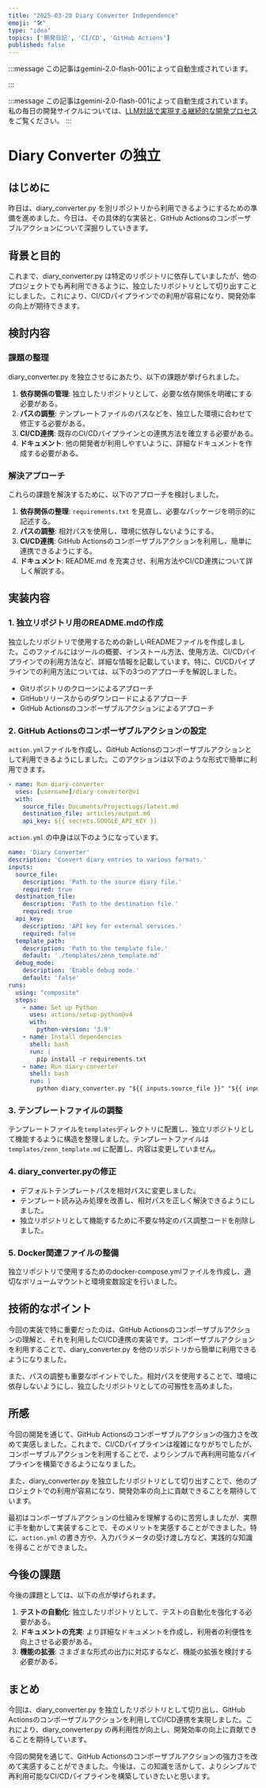 ```yaml
---
title: "2025-03-20 Diary Converter Independence"
emoji: "🛠️"
type: "idea"
topics: ['開発日記', 'CI/CD', 'GitHub Actions']
published: false
---
```


:::message
この記事はgemini-2.0-flash-001によって自動生成されています。

:::

:::message
この記事はgemini-2.0-flash-001によって自動生成されています。
私の毎日の開発サイクルについては、[LLM対話で実現する継続的な開発プロセス](https://zenn.dev/centervil/articles/2025-03-12-development-cycle-introduction)をご覧ください。
:::

# Diary Converter の独立

## はじめに

昨日は、diary_converter.py を別リポジトリから利用できるようにするための準備を進めました。今日は、その具体的な実装と、GitHub Actionsのコンポーザブルアクションについて深掘りしていきます。

## 背景と目的

これまで、diary_converter.py は特定のリポジトリに依存していましたが、他のプロジェクトでも再利用できるように、独立したリポジトリとして切り出すことにしました。これにより、CI/CDパイプラインでの利用が容易になり、開発効率の向上が期待できます。

## 検討内容

### 課題の整理

diary_converter.py を独立させるにあたり、以下の課題が挙げられました。

1.  **依存関係の管理**: 独立したリポジトリとして、必要な依存関係を明確にする必要がある。
2.  **パスの調整**: テンプレートファイルのパスなどを、独立した環境に合わせて修正する必要がある。
3.  **CI/CD連携**: 既存のCI/CDパイプラインとの連携方法を確立する必要がある。
4.  **ドキュメント**: 他の開発者が利用しやすいように、詳細なドキュメントを作成する必要がある。

### 解決アプローチ

これらの課題を解決するために、以下のアプローチを検討しました。

1.  **依存関係の整理**: `requirements.txt` を見直し、必要なパッケージを明示的に記述する。
2.  **パスの調整**: 相対パスを使用し、環境に依存しないようにする。
3.  **CI/CD連携**: GitHub Actionsのコンポーザブルアクションを利用し、簡単に連携できるようにする。
4.  **ドキュメント**: README.md を充実させ、利用方法やCI/CD連携について詳しく解説する。

## 実装内容

### 1. 独立リポジトリ用のREADME.mdの作成

独立したリポジトリで使用するための新しいREADMEファイルを作成しました。このファイルにはツールの概要、インストール方法、使用方法、CI/CDパイプラインでの利用方法など、詳細な情報を記載しています。特に、CI/CDパイプラインでの利用方法については、以下の3つのアプローチを解説しました。

*   Gitリポジトリのクローンによるアプローチ
*   GitHubリリースからのダウンロードによるアプローチ
*   GitHub Actionsのコンポーザブルアクションによるアプローチ

### 2. GitHub Actionsのコンポーザブルアクションの設定

`action.yml`ファイルを作成し、GitHub Actionsのコンポーザブルアクションとして利用できるようにしました。このアクションは以下のような形式で簡単に利用できます。

```yaml
- name: Run diary-converter
  uses: [username]/diary-converter@v1
  with:
    source_file: Documents/ProjectLogs/latest.md
    destination_file: articles/output.md
    api_key: ${{ secrets.GOOGLE_API_KEY }}
```

`action.yml` の中身は以下のようになっています。

```yaml
name: 'Diary Converter'
description: 'Convert diary entries to various formats.'
inputs:
  source_file:
    description: 'Path to the source diary file.'
    required: true
  destination_file:
    description: 'Path to the destination file.'
    required: true
  api_key:
    description: 'API key for external services.'
    required: false
  template_path:
    description: 'Path to the template file.'
    default: './templates/zenn_template.md'
  debug_mode:
    description: 'Enable debug mode.'
    default: 'false'
runs:
  using: "composite"
  steps:
    - name: Set up Python
      uses: actions/setup-python@v4
      with:
        python-version: '3.9'
    - name: Install dependencies
      shell: bash
      run: |
        pip install -r requirements.txt
    - name: Run diary-converter
      shell: bash
      run: |
        python diary_converter.py "${{ inputs.source_file }}" "${{ inputs.destination_file }}" --api_key "${{ inputs.api_key }}" --template_path "${{ inputs.template_path }}" --debug_mode "${{ inputs.debug_mode }}"
```

### 3. テンプレートファイルの調整

テンプレートファイルを`templates`ディレクトリに配置し、独立リポジトリとして機能するように構造を整理しました。テンプレートファイルは `templates/zenn_template.md` に配置し、内容は変更していません。

### 4. diary_converter.pyの修正

- デフォルトテンプレートパスを相対パスに変更しました。
- テンプレート読み込み処理を改善し、相対パスを正しく解決できるようにしました。
- 独立リポジトリとして機能するために不要な特定のパス調整コードを削除しました。

### 5. Docker関連ファイルの整備

独立リポジトリで使用するためのdocker-compose.ymlファイルを作成し、適切なボリュームマウントと環境変数設定を行いました。

## 技術的なポイント

今回の実装で特に重要だったのは、GitHub Actionsのコンポーザブルアクションの理解と、それを利用したCI/CD連携の実装です。コンポーザブルアクションを利用することで、diary_converter.py を他のリポジトリから簡単に利用できるようになりました。

また、パスの調整も重要なポイントでした。相対パスを使用することで、環境に依存しないようにし、独立したリポジトリとしての可搬性を高めました。

## 所感

今回の開発を通じて、GitHub Actionsのコンポーザブルアクションの強力さを改めて実感しました。これまで、CI/CDパイプラインは複雑になりがちでしたが、コンポーザブルアクションを利用することで、よりシンプルで再利用可能なパイプラインを構築できるようになりました。

また、diary_converter.py を独立したリポジトリとして切り出すことで、他のプロジェクトでの利用が容易になり、開発効率の向上に貢献できることを期待しています。

最初はコンポーザブルアクションの仕組みを理解するのに苦労しましたが、実際に手を動かして実装することで、そのメリットを実感することができました。特に、`action.yml` の書き方や、入力パラメータの受け渡し方など、実践的な知識を得ることができました。

## 今後の課題

今後の課題としては、以下の点が挙げられます。

1.  **テストの自動化**: 独立したリポジトリとして、テストの自動化を強化する必要がある。
2.  **ドキュメントの充実**: より詳細なドキュメントを作成し、利用者の利便性を向上させる必要がある。
3.  **機能の拡張**: さまざまな形式の出力に対応するなど、機能の拡張を検討する必要がある。

## まとめ

今回は、diary_converter.py を独立したリポジトリとして切り出し、GitHub Actionsのコンポーザブルアクションを利用してCI/CD連携を実現しました。これにより、diary_converter.py の再利用性が向上し、開発効率の向上に貢献できることを期待しています。

今回の開発を通じて、GitHub Actionsのコンポーザブルアクションの強力さを改めて実感することができました。今後は、この知識を活かして、よりシンプルで再利用可能なCI/CDパイプラインを構築していきたいと思います。